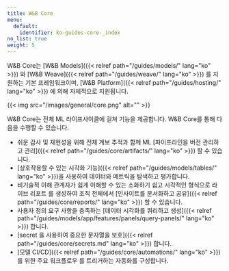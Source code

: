 ```yaml
---
title: W&B Core
menu:
  default:
    identifier: ko-guides-core-_index
no_list: true
weight: 5
---
```


W&B Core는 [W&B Models]({{< relref path="/guides/models/" lang="ko" >}}) 와 [W&B Weave]({{< relref path="/guides/weave/" lang="ko" >}}) 를 지원하는 기본 프레임워크이며, [W&B Platform]({{< relref path="/guides/hosting/" lang="ko" >}}) 에 의해 자체적으로 지원됩니다.

{{< img src="/images/general/core.png" alt="" >}}

W&B Core는 전체 ML 라이프사이클에 걸쳐 기능을 제공합니다. W&B Core를 통해 다음을 수행할 수 있습니다.

- 쉬운 감사 및 재현성을 위해 전체 계보 추적과 함께 ML [파이프라인을 버전 관리하고 관리]({{< relref path="/guides/core/artifacts/" lang="ko" >}}) 할 수 있습니다.
- [상호작용할 수 있는 시각화 기능]({{< relref path="/guides/models/tables/" lang="ko" >}})을 사용하여 데이터와 메트릭을 탐색하고 평가합니다.
- 비기술적 이해 관계자가 쉽게 이해할 수 있는 소화하기 쉽고 시각적인 형식으로 라이브 리포트 를 생성하여 조직 전체에서 [인사이트를 문서화하고 공유]({{< relref path="/guides/core/reports/" lang="ko" >}}) 할 수 있습니다.
- 사용자 정의 요구 사항을 충족하는 [데이터 시각화를 쿼리하고 생성]({{< relref path="/guides/models/app/features/panels/query-panels/" lang="ko" >}}) 합니다.
- [secret 을 사용하여 중요한 문자열을 보호]({{< relref path="/guides/core/secrets.md" lang="ko" >}}) 합니다.
- [모델 CI/CD]({{< relref path="/guides/core/automations/" lang="ko" >}}) 를 위한 주요 워크플로우 를 트리거하는 자동화를 구성합니다.
